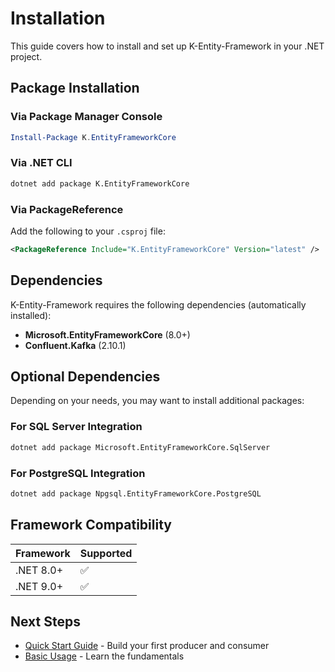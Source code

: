 # Installation

This guide covers how to install and set up K-Entity-Framework in your .NET project.

## Package Installation

### Via Package Manager Console

```powershell
Install-Package K.EntityFrameworkCore
```

### Via .NET CLI

```bash
dotnet add package K.EntityFrameworkCore
```

### Via PackageReference

Add the following to your `.csproj` file:

```xml
<PackageReference Include="K.EntityFrameworkCore" Version="latest" />
```

## Dependencies

K-Entity-Framework requires the following dependencies (automatically installed):

- **Microsoft.EntityFrameworkCore** (8.0+)
- **Confluent.Kafka** (2.10.1)

## Optional Dependencies

Depending on your needs, you may want to install additional packages:

### For SQL Server Integration
```bash
dotnet add package Microsoft.EntityFrameworkCore.SqlServer
```

### For PostgreSQL Integration
```bash
dotnet add package Npgsql.EntityFrameworkCore.PostgreSQL
```
## Framework Compatibility

| Framework | Supported |
|-----------|-----------|
| .NET 8.0+ | ✅         |
| .NET 9.0+ | ✅         |

## Next Steps

- [Quick Start Guide](quick-start.md) - Build your first producer and consumer
- [Basic Usage](basic-usage.md) - Learn the fundamentals
